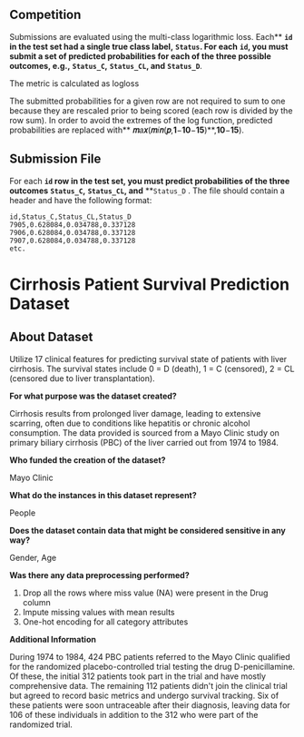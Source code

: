 ## Competition

Submissions are evaluated using the multi-class logarithmic loss. Each** **`id` in the test set had a single true class label,** **`Status`. For each** **`id`, you must submit a set of predicted probabilities for each of the three possible outcomes, e.g.,** **`Status_C`,** **`Status_CL`, and** **`Status_D`**.

The metric is calculated as logloss

The submitted probabilities for a given row are not required to sum to one because they are rescaled prior to being scored (each row is divided by the row sum). In order to avoid the extremes of the log function, predicted probabilities are replaced with** **𝑚**𝑎**𝑥**(**𝑚**𝑖**𝑛**(**𝑝**,**1**−**10**−**15**)**,**10**−**15**).

## Submission File

For each  **`id` row in the test set, you must predict probabilities of the three outcomes** **`Status_C`,** **`Status_CL`, and** **`Status_D` . The file should contain a header and have the following format:

```
id,Status_C,Status_CL,Status_D
7905,0.628084,0.034788,0.337128
7906,0.628084,0.034788,0.337128
7907,0.628084,0.034788,0.337128
etc.
```

# Cirrhosis Patient Survival Prediction Dataset

## About Dataset

Utilize 17 clinical features for predicting survival state of patients with liver cirrhosis. The survival states include 0 = D (death), 1 = C (censored), 2 = CL (censored due to liver transplantation).

**For what purpose was the dataset created?**

Cirrhosis results from prolonged liver damage, leading to extensive scarring, often due to conditions like hepatitis or chronic alcohol consumption. The data provided is sourced from a Mayo Clinic study on primary biliary cirrhosis (PBC) of the liver carried out from 1974 to 1984.

**Who funded the creation of the dataset?**

Mayo Clinic

**What do the instances in this dataset represent?**

People

**Does the dataset contain data that might be considered sensitive in any way?**

Gender, Age

**Was there any data preprocessing performed?**

1. Drop all the rows where miss value (NA) were present in the Drug column
2. Impute missing values with mean results
3. One-hot encoding for all category attributes

**Additional Information**

During 1974 to 1984, 424 PBC patients referred to the Mayo Clinic qualified for the randomized placebo-controlled trial testing the drug D-penicillamine. Of these, the initial 312 patients took part in the trial and have mostly comprehensive data. The remaining 112 patients didn't join the clinical trial but agreed to record basic metrics and undergo survival tracking. Six of these patients were soon untraceable after their diagnosis, leaving data for 106 of these individuals in addition to the 312 who were part of the randomized trial.
